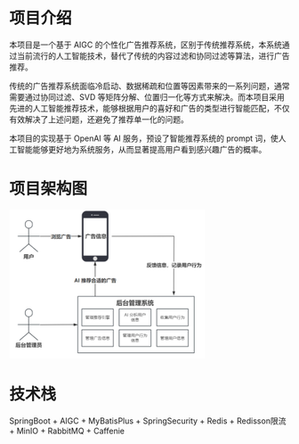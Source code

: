 # 项目介绍

本项目是一个基于 AIGC 的个性化广告推荐系统，区别于传统推荐系统，本系统通过当前流行的人工智能技术，替代了传统的内容过滤和协同过滤等算法，进行广告推荐。

传统的广告推荐系统面临冷启动、数据稀疏和位置等因素带来的一系列问题，通常需要通过协同过滤、SVD 等矩阵分解、位置归一化等方式来解决。而本项目采用先进的人工智能推荐技术，能够根据用户的喜好和广告的类型进行智能匹配，不仅有效解决了上述问题，还避免了推荐单一化的问题。

本项目的实现基于 OpenAI 等 AI 服务，预设了智能推荐系统的 prompt 词，使人工智能能够更好地为系统服务，从而显著提高用户看到感兴趣广告的概率。

# 项目架构图

<img src="images\架构图.png" alt="架构图" style="zoom: 45%;" />

# 技术栈

SpringBoot + AIGC + MyBatisPlus + SpringSecurity + Redis + Redisson限流 + MinIO + RabbitMQ + Caffenie